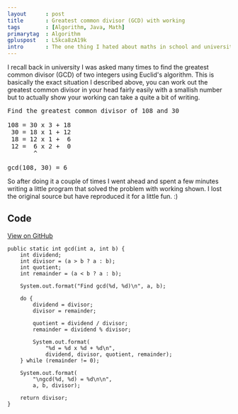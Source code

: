 ```yaml
---
layout      : post
title       : Greatest common divisor (GCD) with working
tags        : [Algorithm, Java, Math]
primarytag  : Algorithm
gpluspost   : L5kca8zA19k
intro       : The one thing I hated about maths in school and university was the fact that I had to show my working. Of course I knew that it helped the marker see that you understood the problem, but I just found it incredibly tedious. Particularly when I knew the answer right after reading the question.
---
```


I recall back in university I was asked many times to find the greatest common divisor (GCD) of two integers using Euclid's algorithm. This is basically the exact situation I described above, you can work out the greatest common divisor in your head fairly easily with a smallish number but to actually show your working can take a quite a bit of writing.

<pre>
Find the greatest common divisor of 108 and 30

108 = 30 x 3 + 18
 30 = 18 x 1 + 12
 18 = 12 x 1 +  6
 12 =  6 x 2 +  0
       ^

gcd(108, 30) = 6
</pre>

So after doing it a couple of times I went ahead and spent a few minutes writing a little program that solved the problem with working shown. I lost the original source but have reproduced it for a little fun. :)

## Code

[View on GitHub][1]

<!--prettify lang=java-->
    public static int gcd(int a, int b) {
        int dividend;
        int divisor = (a > b ? a : b);
        int quotient;
        int remainder = (a < b ? a : b);

        System.out.format("Find gcd(%d, %d)\n", a, b);

        do {
            dividend = divisor;
            divisor = remainder;

            quotient = dividend / divisor;
            remainder = dividend % divisor;

            System.out.format(
                "%d = %d x %d + %d\n",
                dividend, divisor, quotient, remainder);
        } while (remainder != 0);

        System.out.format(
        	"\ngcd(%d, %d) = %d\n\n",
            a, b, divisor);

        return divisor;
    }

[1]: https://github.com/Tyriar/growing-with-the-web/tree/master/com/growingwiththeweb/algorithms/math/gcd
